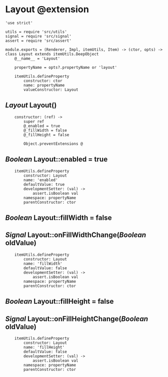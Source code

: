 Layout @extension
=================

	'use strict'

	utils = require 'src/utils'
	signal = require 'src/signal'
	assert = require 'src/assert'

	module.exports = (Renderer, Impl, itemUtils, Item) -> (ctor, opts) -> class Layout extends itemUtils.DeepObject
		@__name__ = 'Layout'

		propertyName = opts?.propertyName or 'layout'

		itemUtils.defineProperty
			constructor: ctor
			name: propertyName
			valueConstructor: Layout

*Layout* Layout()
-----------------

		constructor: (ref) ->
			super ref
			@_enabled = true
			@_fillWidth = false
			@_fillHeight = false

			Object.preventExtensions @

*Boolean* Layout::enabled = true
--------------------------------

		itemUtils.defineProperty
			constructor: Layout
			name: 'enabled'
			defaultValue: true
			developmentSetter: (val) ->
				assert.isBoolean val
			namespace: propertyName
			parentConstructor: ctor

*Boolean* Layout::fillWidth = false
-----------------------------------

## *Signal* Layout::onFillWidthChange(*Boolean* oldValue)

		itemUtils.defineProperty
			constructor: Layout
			name: 'fillWidth'
			defaultValue: false
			developmentSetter: (val) ->
				assert.isBoolean val
			namespace: propertyName
			parentConstructor: ctor

*Boolean* Layout::fillHeight = false
-----------------------------------

## *Signal* Layout::onFillHeightChange(*Boolean* oldValue)

		itemUtils.defineProperty
			constructor: Layout
			name: 'fillHeight'
			defaultValue: false
			developmentSetter: (val) ->
				assert.isBoolean val
			namespace: propertyName
			parentConstructor: ctor
